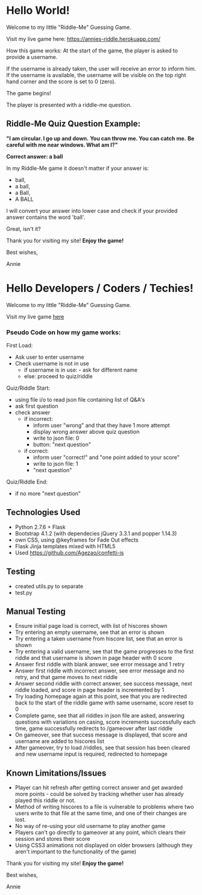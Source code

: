 # Hello World!
Welcome to my little "Riddle-Me" Guessing Game.

Visit my live game here:
https://annies-riddle.herokuapp.com/

How this game works:
At the start of the game, the player is asked to provide a username.

If the username is already taken, the user will receive an error to inform him. 
If the username is available, the username will be visible on the top right hand corner
and the score is set to 0 (zero).

The game begins!

The player is presented with a riddle-me question.

Riddle-Me Quiz Question Example:
------

**"I am circular. I go up and down.**
**You can throw me. You can catch me.**
**Be careful with me near windows. What am I?"**

**Correct answer: a ball**

In my Riddle-Me game it doesn't matter if your answer is:

+ ball,
+ a ball,
+ a Ball,
+ A BALL

I will convert your answer into lower case and check if your provided answer
contains the word 'ball'.

Great, isn't it?


Thank you for visiting my site!
**Enjoy the game!**

Best wishes,

Annie



# Hello Developers / Coders / Techies!
Welcome to my little "Riddle-Me" Guessing Game.

Visit my live game [here](https://annies-riddle.herokuapp.com/)


### Pseudo Code on how my game works:

First Load:
- Ask user to enter username
- Check username is not in use
  - if username is in use:
        - ask for different name
  - else: proceed to quiz/riddle

Quiz/Riddle Start:
- using file i/o to read json file containing list of Q&A's
- ask first question
- check answer
    - if incorrect:
        - inform user "wrong" and that they have 1 more attempt
        - display wrong answer above quiz question
        - write to json file: 0
        - button: "next question"
    - if correct:
        - inform user "correct!" and "one point added to your score"
        - write to json file: 1
        -  "next question"

Quiz/Riddle End:

- if no more "next question"



## Technologies Used
- Python 2.7.6 + Flask
- Bootstrap 4.1.2 (with dependecies jQuery 3.3.1 and popper 1.14.3)
- own CSS, using @keyframes for Fade Out effects
- Flask Jinja templates mixed with HTML5
- Used https://github.com/Agezao/confetti-js


## Testing
- created utils.py to separate 
- test.py


## Manual Testing

+ Ensure initial page load is correct, with list of hiscores shown
+ Try entering an empty username, see that an error is shown
+ Try entering a taken username from hiscore list, see that an error is shown
+ Try entering a valid username, see that the game progresses to the first riddle and that username is shown in page header with 0 score
+ Answer first riddle with blank answer, see error message and 1 retry
+ Answer first riddle with incorrect answer, see error message and no retry, and that game moves to next riddle
+ Answer second riddle with correct answer, see success message, next riddle loaded, and score in page header is incremented by 1
+ Try loading homepage again at this point, see that you are redirected back to the start of the riddle game with same username, score reset to 0
+ Complete game, see that all riddles in json file are asked, answering questions with variations on casing, score increments successfully each time, game successfully redirects to /gameover after last riddle
+ On gameover, see that success message is displayed, that score and username are added to hiscores list
+ After gameover, try to load /riddles, see that session has been cleared and new username input is required, redirected to homepage


## Known Limitations/Issues

- Player can hit refresh after getting correct answer and get awarded more points - could be solved by tracking whether user has already played this riddle or not.
- Method of writing hiscores to a file is vulnerable to problems where two users write to that file at the same time, and one of their changes are lost. 
- No way of re-using your old username to play another game
- Players can't go directly to gameover at any point, which clears their session and stores their score
- Using CSS3 animations not displayed on older browsers (although they aren't important to the functionality of the game)



Thank you for visiting my site!
**Enjoy the game!**

Best wishes,

Annie
